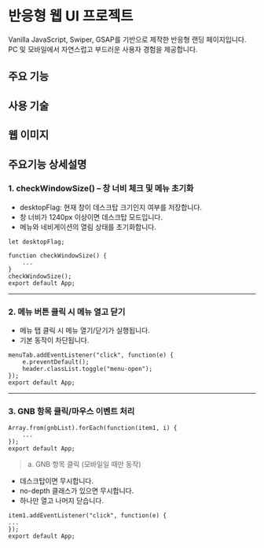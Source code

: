 # 반응형 웹 UI 프로젝트

Vanilla JavaScript, Swiper, GSAP를 기반으로 제작한 반응형 랜딩 페이지입니다.<br>
PC 및 모바일에서 자연스럽고 부드러운 사용자 경험을 제공합니다.

## 주요 기능

## 사용 기술

## 웹 이미지

## 주요기능 상세설명

### 1. checkWindowSize() – 창 너비 체크 및 메뉴 초기화

- desktopFlag: 현재 창이 데스크탑 크기인지 여부를 저장합니다.
- 창 너비가 1240px 이상이면 데스크탑 모드입니다.
- 메뉴와 네비게이션의 열림 상태를 초기화합니다.

``` React
let desktopFlag;

function checkWindowSize() {
	...
}
checkWindowSize();
export default App;
```
***

### 2. 메뉴 버튼 클릭 시 메뉴 열고 닫기

- 메뉴 탭 클릭 시 메뉴 열기/닫기가 실행됩니다.
- 기본 동작이 차단됩니다.

``` React
menuTab.addEventListener("click", function(e) {
	e.preventDefault();
	header.classList.toggle("menu-open");
});
export default App;
```

***

### 3. GNB 항목 클릭/마우스 이벤트 처리

``` React
Array.from(gnbList).forEach(function(item1, i) {
	...
});
export default App;
```

> a. GNB 항목 클릭 (모바일일 때만 동작)
- 데스크탑이면 무시합니다.
- no-depth 클래스가 있으면 무시합니다.
- 하나만 열고 나머지 닫습니다.
``` React
item1.addEventListener("click", function(e) {
...
});
export default App;
```

